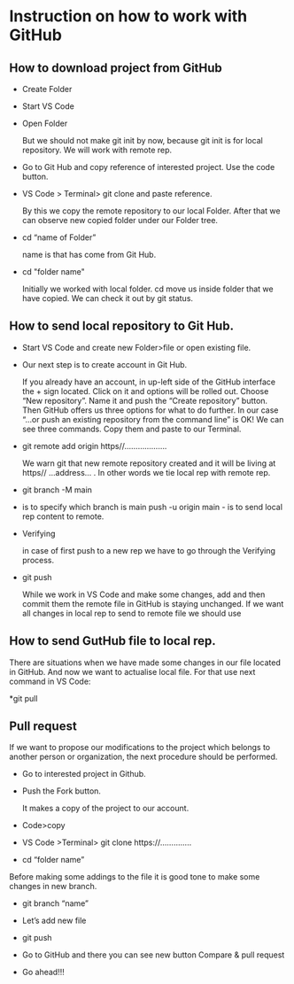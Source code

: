 # Instruction on how to work with GitHub

## How to download project from GitHub

* Create Folder
* Start VS Code
* Open Folder

  But we should not make git init by now, because git init is for local repository. We will work with remote rep.

* Go to Git Hub and copy reference of interested project. Use the code  button.

* VS Code > Terminal> git clone  and paste reference.

    By this we copy the remote repository to our local Folder.
    After that we can observe new copied folder under our Folder tree.
*  cd “name of Folder” 

   name is that has come from Git Hub.

*  cd "folder name"

   Initially we worked with local folder. cd move us inside folder that we have copied. We can check it out by git status.

## How to send local repository to Git Hub.

* Start VS Code and create new Folder>file or open existing file.

* Our next step is to create account in Git Hub. 

  If you already have an account, in up-left side of the GitHub interface the + sign located. Click on it and options will be rolled out. Choose “New repository”. Name it and push the “Create repository” button.
  Then GitHub offers us three options for what to do further. In our case “...or push an existing repository from the command line” is OK!
  We can see three commands. Copy them and paste to our Terminal.

* git remote add origin https//………………. 

  We warn git that new remote repository created and it will be living at https// …address… . In other words we tie local rep with remote rep.

* git branch -M main
 - is to specify which branch is main
push -u origin main - is to send local rep content to remote.

* Verifying 

  in case of first push to a new rep we have to go through the Verifying process. 

 
* git push

  While we work in VS Code and make some changes, add and then commit them the remote file in GitHub is staying unchanged. If we want all changes in local rep to send to remote file we should use

## How to send GutHub file to local rep.

There are situations when we have made some changes in our file located in GitHub. And now we want to actualise local file. For that use next command in VS Code:

*git pull

## Pull request

If we want to propose our modifications to the project which belongs to another person or organization, the next procedure should be performed.

* Go to interested project in Github.

* Push the Fork button. 

  It makes a copy of the project to our account. 

* Code>copy

* VS Code >Terminal> git clone https://…………..

* cd “folder name”

 Before making some addings to the file it is good tone to make some changes in new branch.
* git branch “name”

* Let’s add new file 

* git push

* Go to GitHub and there you can see new button Compare & pull request

* Go ahead!!!
